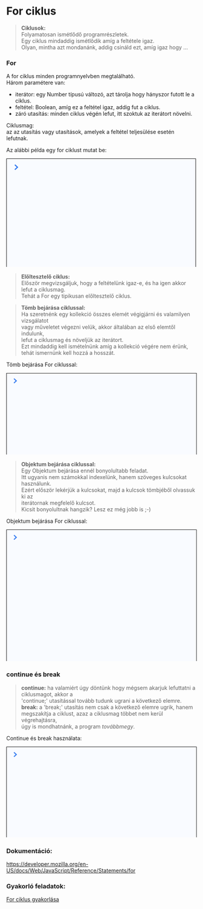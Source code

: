 # For ciklus  
> __Ciklusok:__  
Folyamatosan ismétlődő programrészletek.  
Egy ciklus mindaddig ismétlődik amíg a feltétele igaz.  
Olyan, mintha azt mondanánk, addig csináld ezt, amíg igaz hogy ...  
  
### For  
A for ciklus minden programnyelvben megtalálható.  
Három paramétere van:  
  - iterátor: egy Number típusú változó, azt tárolja 
  hogy hányszor futott le a ciklus.  
  - feltétel: Boolean, amíg ez a feltétel igaz, addig fut a ciklus.  
  - záró utasítás: minden ciklus végén lefut, itt szoktuk az iterátort növelni.  

Ciklusmag:  
  az az utasítás vagy utasítások, amelyek a feltétel teljesülése esetén lefutnak.
    
Az alábbi példa egy for ciklust mutat be:  
  
![Objektum kulcsok](/docs/basic/week2/image/loops_for.gif)  

> __Előltesztelő ciklus:__  
Először megvizsgáljuk, hogy a feltételünk igaz-e, és ha igen akkor 
lefut a ciklusmag.  
Tehát a For egy tipikusan előltesztelő ciklus.  

> __Tömb bejárása ciklussal:__  
Ha szeretnénk egy kollekció összes elemét végigjárni és valamilyen vizsgálatot  
vagy műveletet végezni velük, akkor általában az első elemtől indulunk,   
lefut a ciklusmag és növeljük az iterátort.  
Ezt mindaddig kell ismételnünk amíg a kollekció 
végére nem érünk, tehát ismernünk kell hozzá a hosszát.  
  
Tömb bejárása For ciklussal:  
  
![Objektum kulcsok](/docs/basic/week2/image/loops_for_over_array.gif)  

> __Objektum bejárása ciklussal:__  
Egy Objektum bejárása ennél bonyolultabb feladat.  
Itt ugyanis nem számokkal indexelünk, hanem szöveges kulcsokat használunk.  
Ezért először lekérjük a kulcsokat, majd a kulcsok tömbjéből olvassuk ki az  
iterátornak megfelelő kulcsot.  
Kicsit bonyolultnak hangzik? Lesz ez még jobb is ;-)  
    
Objektum bejárása For ciklussal:  
  
![Objektum kulcsok](/docs/basic/week2/image/loops_for_over_object.gif)  
  
### continue és break  
> __continue:__ ha valamiért úgy döntünk hogy mégsem akarjuk lefuttatni a ciklusmagot, akkor a  
'continue;' utasítással tovább tudunk ugrani a következő elemre.  
__break:__ a 'break;' utasítás nem csak a következő elemre ugrik, hanem  
megszakítja a ciklust, azaz a ciklusmag többet nem kerül végrehajtásra,  
úgy is mondhatnánk, a program _továbbmegy_.  
  
Continue és break használata:  
  
![Objektum kulcsok](/docs/basic/week2/image/loops_for_continue_break.gif)  

  
### Dokumentáció: 
https://developer.mozilla.org/en-US/docs/Web/JavaScript/Reference/Statements/for  
  
### Gyakorló feladatok:
<a href="http://37.139.16.100:3333/practice/basic/week2/11_loops_for" 
target="_blank">For ciklus gyakorlása</a>  
